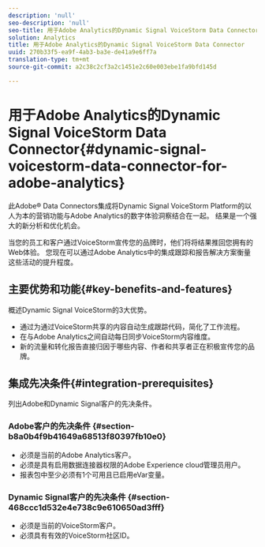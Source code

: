 ```yaml
---
description: 'null'
seo-description: 'null'
seo-title: 用于Adobe Analytics的Dynamic Signal VoiceStorm Data Connector
solution: Analytics
title: 用于Adobe Analytics的Dynamic Signal VoiceStorm Data Connector
uuid: 270b33f5-ea9f-4ab3-ba3e-de41a9e6ff7a
translation-type: tm+mt
source-git-commit: a2c38c2cf3a2c1451e2c60e003ebe1fa9bfd145d

---
```



# 用于Adobe Analytics的Dynamic Signal VoiceStorm Data Connector{#dynamic-signal-voicestorm-data-connector-for-adobe-analytics}

此Adobe® Data Connectors集成将Dynamic Signal VoiceStorm Platform的以人为本的营销功能与Adobe Analytics的数字体验洞察结合在一起。 结果是一个强大的新分析和优化机会。

当您的员工和客户通过VoiceStorm宣传您的品牌时，他们将将结果推回您拥有的Web体验。 您现在可以通过Adobe Analytics中的集成跟踪和报告解决方案衡量这些活动的提升程度。

## 主要优势和功能{#key-benefits-and-features}

概述Dynamic Signal VoiceStorm的3大优势。

* 通过为通过VoiceStorm共享的内容自动生成跟踪代码，简化了工作流程。
* 在与Adobe Analytics之间自动每日同步VoiceStorm内容维度。
* 新的流量和转化报告直接归因于哪些内容、作者和共享者正在积极宣传您的品牌。

## 集成先决条件{#integration-prerequisites}

列出Adobe和Dynamic Signal客户的先决条件。

### Adobe客户的先决条件 {#section-b8a0b4f9b41649a68513f80397fb10e0}

* 必须是当前的Adobe Analytics客户。
* 必须是具有启用数据连接器权限的Adobe Experience cloud管理员用户。
* 报表包中至少必须有1个可用且已启用eVar变量。

### Dynamic Signal客户的先决条件 {#section-468ccc1d532e4e738c9e610650ad3fff}

* 必须是当前的VoiceStorm客户。
* 必须具有有效的VoiceStorm社区ID。
